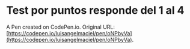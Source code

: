 # Test por puntos responde del 1 al 4 

A Pen created on CodePen.io. Original URL: [https://codepen.io/luisangelmaciel/pen/oNPbyVa](https://codepen.io/luisangelmaciel/pen/oNPbyVa).

